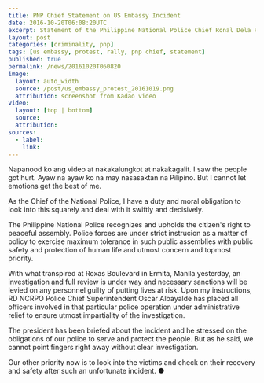 ```yaml
---
title: PNP Chief Statement on US Embassy Incident
date: 2016-10-20T06:08:20UTC
excerpt: Statement of the Philippine National Police Chief Ronal Dela Rosa who is with President Rodrigo Duterte in China regarding the incident that transpired before the U.S. Embassy in Ermita, Manila on 19 October 2016.
layout: post
categories: [criminality, pnp]
tags: [us embassy, protest, rally, pnp chief, statement]
published: true
permalink: /news/20161020T060820
image:
  layout: auto_width
  source: /post/us_embassy_protest_20161019.png
  attribution: screenshot from Kadao video
video:
  layout: [top | bottom]
  source: 
  attribution: 
sources:
  - label:
    link:
---
```


Napanood ko ang video at nakakalungkot at nakakagalit.
I saw the people got hurt.
Ayaw na ayaw ko na may nasasaktan na Pilipino.
But I cannot let emotions get the best of me.

As the Chief of the National Police, I have a duty and moral obligation to look into this squarely and deal with it swiftly and decisively.

The Philippine National Police recognizes and upholds the citizen's right to peaceful assembly.
Police forces are under strict instrucion as a matter of policy to exercise maximum tolerance in such public assemblies with public safety and protection of human life and utmost concern and topmost priority.

With what transpired at Roxas Boulevard in Ermita, Manila yesterday, an investigation and full review is under way and necessary sanctions will be levied on any personnel guilty of putting lives at risk.
Upon my instructions, RD NCRPO Police Chief Superintendent Oscar Albayalde has placed all officers involved in that particular police operation under administrative relief to ensure utmost impartiality of the investigation.

The president has been briefed about the incident and he stressed on the obligations of our police to serve and protect the people.
But as he said, we cannot point fingers right away without clear investigation.

Our other priority now is to look into the victims and check on their recovery and safety after such an unfortunate incident.
&#x25cf;
